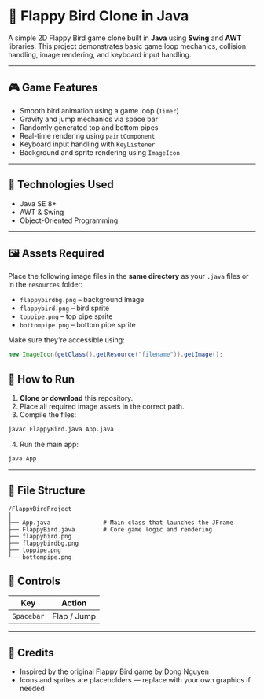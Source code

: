 # 🐤 Flappy Bird Clone in Java

A simple 2D Flappy Bird game clone built in **Java** using **Swing** and **AWT** libraries. This project demonstrates basic game loop mechanics, collision handling, image rendering, and keyboard input handling.

---

## 🎮 Game Features

- Smooth bird animation using a game loop (`Timer`)
- Gravity and jump mechanics via space bar
- Randomly generated top and bottom pipes
- Real-time rendering using `paintComponent`
- Keyboard input handling with `KeyListener`
- Background and sprite rendering using `ImageIcon`

---

## 🧰 Technologies Used

- Java SE 8+
- AWT & Swing
- Object-Oriented Programming

---

## 🖼️ Assets Required

Place the following image files in the **same directory** as your `.java` files or in the `resources` folder:

- `flappybirdbg.png` – background image  
- `flappybird.png` – bird sprite  
- `toppipe.png` – top pipe sprite  
- `bottompipe.png` – bottom pipe sprite  

Make sure they're accessible using:

```java
new ImageIcon(getClass().getResource("filename")).getImage();
```

## 🚀 How to Run

1. **Clone or download** this repository.
2. Place all required image assets in the correct path.
3. Compile the files:

```bash
javac FlappyBird.java App.java
```

4. Run the main app:

```bash
java App
```

---

## 🧾 File Structure

```
/FlappyBirdProject
│
├── App.java               # Main class that launches the JFrame
├── FlappyBird.java        # Core game logic and rendering
├── flappybird.png
├── flappybirdbg.png
├── toppipe.png
└── bottompipe.png
```
## 📌 Controls

| Key        | Action            |
|------------|-------------------|
| `Spacebar` | Flap / Jump       |

---

## 🙌 Credits

- Inspired by the original Flappy Bird game by Dong Nguyen
- Icons and sprites are placeholders — replace with your own graphics if needed

